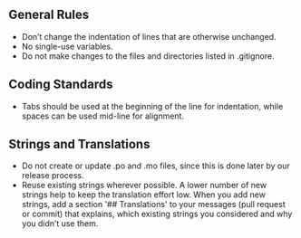 ## General Rules

- Don’t change the indentation of lines that are otherwise unchanged.
- No single-use variables.
- Do not make changes to the files and directories listed in .gitignore.

## Coding Standards

- Tabs should be used at the beginning of the line for indentation, while spaces can be used mid-line for alignment.

## Strings and Translations

- Do not create or update .po and .mo files, since this is done later by our release process.
- Reuse existing strings wherever possible. A lower number of new strings help to keep the translation effort low. When you add new strings, add a section '## Translations' to your messages (pull request or commit) that explains, which existing strings you considered and why you didn’t use them.